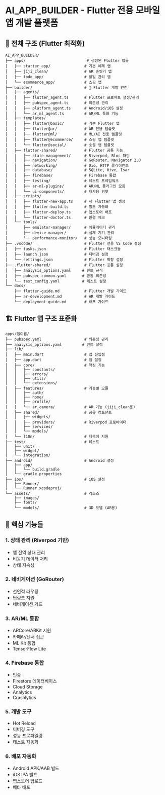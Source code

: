 # AI_APP_BUILDER - Flutter 전용 모바일 앱 개발 플랫폼

## 🎯 **전체 구조 (Flutter 최적화)**

```
AI_APP_BUILDER/
├── apps/                           # 생성된 Flutter 앱들
│   ├── starter_app/               # 기본 예제 앱
│   ├── jiji_clean/                # AR 손씻기 앱
│   ├── todo_app/                  # 할일 관리 앱
│   └── ecommerce_app/             # 쇼핑 앱
├── builder/                       # 🎯 Flutter 개발 엔진
│   ├── agents/
│   │   ├── flutter_agent.ts       # Flutter 프로젝트 생성/관리
│   │   ├── pubspec_agent.ts       # 의존성 관리
│   │   ├── platform_agent.ts      # Android/iOS 설정
│   │   └── ar_ml_agent.ts         # AR/ML 특화 기능
│   ├── templates/
│   │   ├── flutter@basic/         # 기본 Flutter 앱
│   │   ├── flutter@ar/            # AR 전용 템플릿
│   │   ├── flutter@ml/            # ML/AI 전용 템플릿
│   │   ├── flutter@ecommerce/     # 쇼핑 앱 템플릿
│   │   └── flutter@social/        # 소셜 앱 템플릿
│   ├── flutter-shared/            # Flutter 공통 기능
│   │   ├── state-management/      # Riverpod, Bloc 패턴
│   │   ├── navigation/            # GoRouter, Navigator 2.0
│   │   ├── networking/            # Dio, HTTP 클라이언트
│   │   ├── database/              # SQLite, Hive, Isar
│   │   ├── firebase/              # Firebase 통합
│   │   ├── testing/               # 테스트 프레임워크
│   │   ├── ar-ml-plugins/         # AR/ML 플러그인 모음
│   │   └── ui-components/         # 재사용 위젯
│   ├── scripts/
│   │   ├── flutter-new-app.ts     # 새 Flutter 앱 생성
│   │   ├── flutter-build.ts       # 빌드 자동화
│   │   ├── flutter-deploy.ts      # 앱스토어 배포
│   │   └── flutter-doctor.ts      # 환경 체크
│   └── tools/
│       ├── emulator-manager/      # 에뮬레이터 관리
│       ├── device-manager/        # 실제 기기 관리
│       └── performance-monitor/   # 성능 모니터링
├── .vscode/                       # Flutter 전용 VS Code 설정
│   ├── tasks.json                 # Flutter 태스크들
│   ├── launch.json                # 디버깅 설정
│   └── settings.json              # Flutter 확장 설정
├── .flutter-shared/               # Flutter 공통 설정
│   ├── analysis_options.yaml     # 린트 규칙
│   ├── pubspec-common.yaml       # 공통 의존성
│   └── test_config.yaml          # 테스트 설정
└── docs/
    ├── flutter-guide.md           # Flutter 개발 가이드
    ├── ar-development.md          # AR 개발 가이드
    └── deployment-guide.md        # 배포 가이드
```

## 🏗️ **Flutter 앱 구조 표준화**

```
apps/앱이름/
├── pubspec.yaml                   # 의존성 관리
├── analysis_options.yaml         # 린트 설정
├── lib/
│   ├── main.dart                  # 앱 진입점
│   ├── app.dart                   # 앱 설정
│   ├── core/                      # 핵심 기능
│   │   ├── constants/
│   │   ├── errors/
│   │   ├── utils/
│   │   └── extensions/
│   ├── features/                  # 기능별 모듈
│   │   ├── auth/
│   │   ├── home/
│   │   ├── profile/
│   │   └── ar_camera/             # AR 기능 (jiji_clean용)
│   ├── shared/                    # 공유 컴포넌트
│   │   ├── widgets/
│   │   ├── providers/             # Riverpod 프로바이더
│   │   ├── services/
│   │   └── models/
│   └── l10n/                      # 다국어 지원
├── test/                          # 테스트
│   ├── unit/
│   ├── widget/
│   └── integration/
├── android/                       # Android 설정
│   ├── app/
│   │   └── build.gradle
│   └── gradle.properties
├── ios/                           # iOS 설정
│   ├── Runner/
│   └── Runner.xcodeproj/
└── assets/                        # 리소스
    ├── images/
    ├── fonts/
    └── models/                    # 3D 모델 (AR용)
```

## 🎯 **핵심 기능들**

### **1. 상태 관리 (Riverpod 기반)**

- 앱 전역 상태 관리
- 비동기 데이터 처리
- 상태 지속성

### **2. 네비게이션 (GoRouter)**

- 선언적 라우팅
- 딥링크 지원
- 네비게이션 가드

### **3. AR/ML 통합**

- ARCore/ARKit 지원
- 카메라/센서 접근
- ML Kit 통합
- TensorFlow Lite

### **4. Firebase 통합**

- 인증
- Firestore 데이터베이스
- Cloud Storage
- Analytics
- Crashlytics

### **5. 개발 도구**

- Hot Reload
- 디버깅 도구
- 성능 프로파일링
- 테스트 자동화

### **6. 배포 자동화**

- Android APK/AAB 빌드
- iOS IPA 빌드
- 앱스토어 업로드
- 베타 배포
